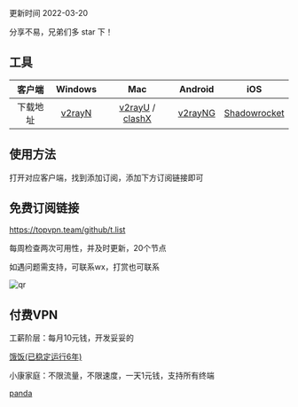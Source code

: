 更新时间 2022-03-20

分享不易，兄弟们多 star 下！

## 工具

 客户端 | Windows | Mac | Android | iOS 
 :-: | :-: | :-:| :-:| :-:
 下载地址 | [v2rayN](https://github.com/2dust/v2rayN/releases/download/3.27/v2rayN-Core.zip) | [v2rayU](https://github.com/yanue/V2rayU/releases/download/3.2.0/V2rayU.dmg) / [clashX](https://github.com/yichengchen/clashX/releases) | [v2rayNG](https://github.com/2dust/v2rayNG/releases/download/1.4.12/v2rayNG_1.4.12_arm64-v8a.apk) | [Shadowrocket](https://apps.apple.com/us/app/shadowrocket/id932747118) 

## 使用方法

打开对应客户端，找到添加订阅，添加下方订阅链接即可

## 免费订阅链接

https://topvpn.team/github/t.list

每周检查两次可用性，并及时更新，20个节点

如遇问题需支持，可联系wx，打赏也可联系

![qr](https://github.com/wms521125/freevpn/blob/main/src/qr.jpg?raw=true)

## 付费VPN

工薪阶层：每月10元钱，开发妥妥的

[饿饭(已稳定运行6年)](https://efanccyun.net/aff.php?aff=8529)

小康家庭：不限流量，不限速度，一天1元钱，支持所有终端

[panda](https://pandavpnpro.com/r/42056724)

